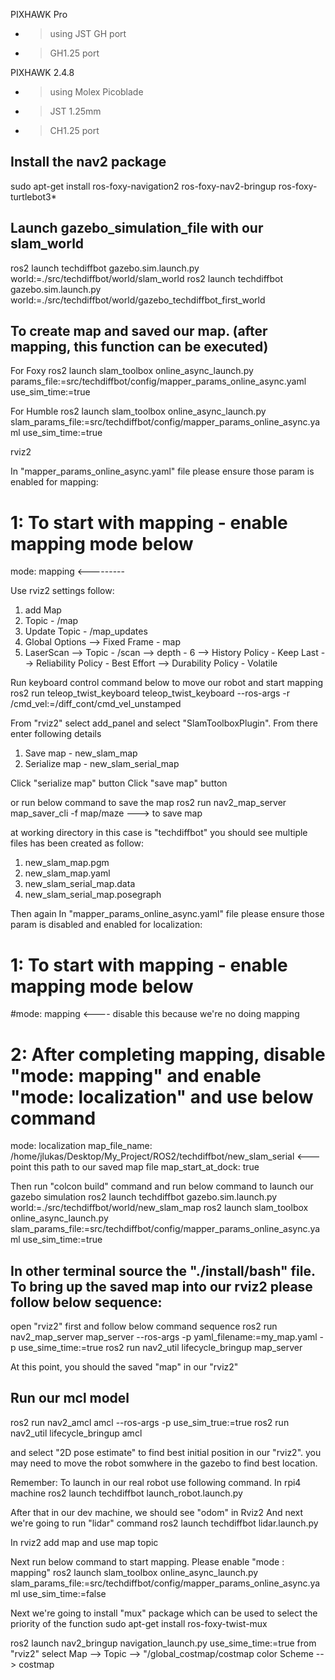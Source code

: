 PIXHAWK Pro
- > using JST GH port
- > GH1.25 port

PIXHAWK 2.4.8
- > using Molex Picoblade
- > JST 1.25mm
- > CH1.25 port


## Install the nav2 package
sudo apt-get install ros-foxy-navigation2 ros-foxy-nav2-bringup ros-foxy-turtlebot3*

## Launch gazebo_simulation_file with our slam_world
ros2 launch techdiffbot gazebo.sim.launch.py world:=./src/techdiffbot/world/slam_world
ros2 launch techdiffbot gazebo.sim.launch.py world:=./src/techdiffbot/world/gazebo_techdiffbot_first_world 

## To create map and saved our map. (after mapping, this function can be executed)

For Foxy
ros2 launch slam_toolbox online_async_launch.py params_file:=src/techdiffbot/config/mapper_params_online_async.yaml use_sim_time:=true 

For Humble
ros2 launch slam_toolbox online_async_launch.py slam_params_file:=src/techdiffbot/config/mapper_params_online_async.yaml use_sim_time:=true

rviz2


In "mapper_params_online_async.yaml" file please ensure those param is enabled for mapping:
# 1: To start with mapping - enable mapping mode below
mode: mapping <---------
	
Use rviz2 settings follow:
1. add Map
2. Topic - /map
3. Update Topic - /map_updates
4. Global Options --> Fixed Frame - map
5. LaserScan --> Topic - /scan
             --> depth - 6
			 --> History Policy - Keep Last
			 --> Reliability Policy - Best Effort
			 --> Durability Policy - Volatile

Run keyboard control command below to move our robot and start mapping
ros2 run teleop_twist_keyboard teleop_twist_keyboard --ros-args -r /cmd_vel:=/diff_cont/cmd_vel_unstamped

From "rviz2" select add_panel and select "SlamToolboxPlugin".
From there enter following details
1. Save map - new_slam_map
2. Serialize map - new_slam_serial_map

Click "serialize map"  button
Click "save map" button 

or run below command to save the map
ros2 run nav2_map_server map_saver_cli -f map/maze ---> to save map

at working directory in this case is "techdiffbot" you should see multiple files has been created as follow:
1. new_slam_map.pgm
2. new_slam_map.yaml
3. new_slam_serial_map.data
4. new_slam_serial_map.posegraph

Then again In "mapper_params_online_async.yaml" file please ensure those param is disabled and enabled for localization:
# 1: To start with mapping - enable mapping mode below
#mode: mapping <---- disable this because we're no doing mapping

# 2: After completing mapping, disable "mode: mapping" and enable "mode: localization" and use below command
mode: localization
map_file_name: /home/jlukas/Desktop/My_Project/ROS2/techdiffbot/new_slam_serial <--- point this path to our saved map file
map_start_at_dock: true

Then run "colcon build" command and run below command to launch our gazebo simulation
ros2 launch techdiffbot gazebo.sim.launch.py world:=./src/techdiffbot/world/new_slam_map 
ros2 launch slam_toolbox online_async_launch.py slam_params_file:=src/techdiffbot/config/mapper_params_online_async.yaml use_sim_time:=true

## In other terminal source the "./install/bash" file. To bring up the saved map into our rviz2 please follow below sequence:
open "rviz2" first and follow below command sequence
ros2 run nav2_map_server map_server --ros-args -p yaml_filename:=my_map.yaml -p use_sime_time:=true
ros2 run nav2_util lifecycle_bringup map_server

At this point, you should the saved "map" in our "rviz2"

## Run our mcl model
ros2 run nav2_amcl amcl --ros-args -p use_sim_true:=true
ros2 run nav2_util lifecycle_bringup amcl

and select "2D pose estimate" to find best initial position in our "rviz2".
you may need to move the robot somwhere in the gazebo to find best location.

Remember:
To launch in our real robot use following command. In rpi4 machine
ros2 launch techdiffbot launch_robot.launch.py 

After that in our dev machine, we should see "odom" in Rviz2
And next we're going to run "lidar" command
ros2 launch techdiffbot lidar.launch.py

In rviz2 add map and use map topic

Next run below command to start mapping. Please enable "mode : mapping"
ros2 launch slam_toolbox online_async_launch.py slam_params_file:=src/techdiffbot/config/mapper_params_online_async.yaml use_sim_time:=false

Next we're going to install "mux" package which can be used to select the priority of the function
sudo apt-get install ros-foxy-twist-mux

ros2 launch nav2_bringup navigation_launch.py use_sime_time:=true
from "rviz2" select Map --> Topic --> "/global_costmap/costmap
color Scheme --> costmap
